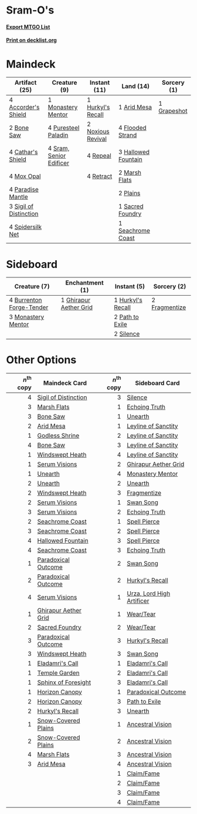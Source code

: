 # Sram-O's

#### [Export MTGO List](../collection/Sram-O's/Sram-O's.txt)
#### [Print on decklist.org](http://decklist.org/?deckmain=4%09Accorder's%20Shield%0A1%09Arid%20Mesa%0A2%09Bone%20Saw%0A4%09Cathar's%20Shield%0A4%09Flooded%20Strand%0A1%09Grapeshot%0A3%09Hallowed%20Fountain%0A1%09Hurkyl's%20Recall%0A2%09Marsh%20Flats%0A1%09Monastery%20Mentor%0A4%09Mox%20Opal%0A2%09Noxious%20Revival%0A4%09Paradise%20Mantle%0A2%09Plains%0A4%09Puresteel%20Paladin%0A4%09Repeal%0A4%09Retract%0A1%09Sacred%20Foundry%0A1%09Seachrome%20Coast%0A3%09Sigil%20of%20Distinction%0A4%09Spidersilk%20Net%0A4%09Sram,%20Senior%20Edificer&deckside=4%09Burrenton%20Forge-Tender%0A2%09Fragmentize%0A1%09Ghirapur%20Aether%20Grid%0A1%09Hurkyl's%20Recall%0A3%09Monastery%20Mentor%0A2%09Path%20to%20Exile%0A2%09Silence)
# Maindeck

|                                          Artifact (25)                                          |                                           Creature (9)                                           |                                        Instant (11)                                        |                                          Land (14)                                          |                                     Sorcery (1)                                      |
|-------------------------------------------------------------------------------------------------|--------------------------------------------------------------------------------------------------|--------------------------------------------------------------------------------------------|---------------------------------------------------------------------------------------------|--------------------------------------------------------------------------------------|
|4 [Accorder's Shield](http://gatherer.wizards.com/Pages/Card/Details.aspx?multiverseid=370581)   |1 [Monastery Mentor](http://gatherer.wizards.com/Pages/Card/Details.aspx?multiverseid=391883)     |1 [Hurkyl's Recall](http://gatherer.wizards.com/Pages/Card/Details.aspx?multiverseid=135260)|1 [Arid Mesa](http://gatherer.wizards.com/Pages/Card/Details.aspx?multiverseid=405092)       |1 [Grapeshot](http://gatherer.wizards.com/Pages/Card/Details.aspx?multiverseid=426588)|
|2 [Bone Saw](http://gatherer.wizards.com/Pages/Card/Details.aspx?multiverseid=189270)            |4 [Puresteel Paladin](http://gatherer.wizards.com/Pages/Card/Details.aspx?multiverseid=227504)    |2 [Noxious Revival](http://gatherer.wizards.com/Pages/Card/Details.aspx?multiverseid=230067)|4 [Flooded Strand](http://gatherer.wizards.com/Pages/Card/Details.aspx?multiverseid=405098)  |                                                                                      |
|4 [Cathar's Shield](http://gatherer.wizards.com/Pages/Card/Details.aspx?multiverseid=414498)     |4 [Sram, Senior Edificer](http://gatherer.wizards.com/Pages/Card/Details.aspx?multiverseid=423690)|4 [Repeal](http://gatherer.wizards.com/Pages/Card/Details.aspx?multiverseid=405357)         |3 [Hallowed Fountain](http://gatherer.wizards.com/Pages/Card/Details.aspx?multiverseid=97071)|                                                                                      |
|4 [Mox Opal](http://gatherer.wizards.com/Pages/Card/Details.aspx?multiverseid=397719)            |                                                                                                  |4 [Retract](http://gatherer.wizards.com/Pages/Card/Details.aspx?multiverseid=48573)         |2 [Marsh Flats](http://gatherer.wizards.com/Pages/Card/Details.aspx?multiverseid=405101)     |                                                                                      |
|4 [Paradise Mantle](http://gatherer.wizards.com/Pages/Card/Details.aspx?multiverseid=73558)      |                                                                                                  |                                                                                            |2 [Plains](http://gatherer.wizards.com/Pages/Card/Details.aspx?multiverseid=439856)          |                                                                                      |
|3 [Sigil of Distinction](http://gatherer.wizards.com/Pages/Card/Details.aspx?multiverseid=174867)|                                                                                                  |                                                                                            |1 [Sacred Foundry](http://gatherer.wizards.com/Pages/Card/Details.aspx?multiverseid=405106)  |                                                                                      |
|4 [Spidersilk Net](http://gatherer.wizards.com/Pages/Card/Details.aspx?multiverseid=394708)      |                                                                                                  |                                                                                            |1 [Seachrome Coast](http://gatherer.wizards.com/Pages/Card/Details.aspx?multiverseid=209399) |                                                                                      |


# Sideboard

|                                           Creature (7)                                            |                                         Enchantment (1)                                         |                                        Instant (5)                                         |                                      Sorcery (2)                                       |
|---------------------------------------------------------------------------------------------------|-------------------------------------------------------------------------------------------------|--------------------------------------------------------------------------------------------|----------------------------------------------------------------------------------------|
|4 [Burrenton Forge-Tender](http://gatherer.wizards.com/Pages/Card/Details.aspx?multiverseid=438580)|1 [Ghirapur Aether Grid](http://gatherer.wizards.com/Pages/Card/Details.aspx?multiverseid=398517)|1 [Hurkyl's Recall](http://gatherer.wizards.com/Pages/Card/Details.aspx?multiverseid=135260)|2 [Fragmentize](http://gatherer.wizards.com/Pages/Card/Details.aspx?multiverseid=417587)|
|3 [Monastery Mentor](http://gatherer.wizards.com/Pages/Card/Details.aspx?multiverseid=391883)      |                                                                                                 |2 [Path to Exile](http://gatherer.wizards.com/Pages/Card/Details.aspx?multiverseid=220511)  |                                                                                        |
|                                                                                                   |                                                                                                 |2 [Silence](http://gatherer.wizards.com/Pages/Card/Details.aspx?multiverseid=191083)        |                                                                                        |


# Other Options

|*n*<sup>th</sup> copy|                                         Maindeck Card                                         |*n*<sup>th</sup> copy|                                           Sideboard Card                                           |
|--------------------:|-----------------------------------------------------------------------------------------------|--------------------:|----------------------------------------------------------------------------------------------------|
|                    4|[Sigil of Distinction](http://gatherer.wizards.com/Pages/Card/Details.aspx?multiverseid=174867)|                    3|[Silence](http://gatherer.wizards.com/Pages/Card/Details.aspx?multiverseid=191083)                  |
|                    3|[Marsh Flats](http://gatherer.wizards.com/Pages/Card/Details.aspx?multiverseid=405101)         |                    1|[Echoing Truth](http://gatherer.wizards.com/Pages/Card/Details.aspx?multiverseid=405212)            |
|                    3|[Bone Saw](http://gatherer.wizards.com/Pages/Card/Details.aspx?multiverseid=189270)            |                    1|[Unearth](http://gatherer.wizards.com/Pages/Card/Details.aspx?multiverseid=442102)                  |
|                    2|[Arid Mesa](http://gatherer.wizards.com/Pages/Card/Details.aspx?multiverseid=405092)           |                    1|[Leyline of Sanctity](http://gatherer.wizards.com/Pages/Card/Details.aspx?multiverseid=204993)      |
|                    1|[Godless Shrine](http://gatherer.wizards.com/Pages/Card/Details.aspx?multiverseid=405099)      |                    2|[Leyline of Sanctity](http://gatherer.wizards.com/Pages/Card/Details.aspx?multiverseid=204993)      |
|                    4|[Bone Saw](http://gatherer.wizards.com/Pages/Card/Details.aspx?multiverseid=189270)            |                    3|[Leyline of Sanctity](http://gatherer.wizards.com/Pages/Card/Details.aspx?multiverseid=204993)      |
|                    1|[Windswept Heath](http://gatherer.wizards.com/Pages/Card/Details.aspx?multiverseid=405115)     |                    4|[Leyline of Sanctity](http://gatherer.wizards.com/Pages/Card/Details.aspx?multiverseid=204993)      |
|                    1|[Serum Visions](http://gatherer.wizards.com/Pages/Card/Details.aspx?multiverseid=50145)        |                    2|[Ghirapur Aether Grid](http://gatherer.wizards.com/Pages/Card/Details.aspx?multiverseid=398517)     |
|                    1|[Unearth](http://gatherer.wizards.com/Pages/Card/Details.aspx?multiverseid=442102)             |                    4|[Monastery Mentor](http://gatherer.wizards.com/Pages/Card/Details.aspx?multiverseid=391883)         |
|                    2|[Unearth](http://gatherer.wizards.com/Pages/Card/Details.aspx?multiverseid=442102)             |                    2|[Unearth](http://gatherer.wizards.com/Pages/Card/Details.aspx?multiverseid=442102)                  |
|                    2|[Windswept Heath](http://gatherer.wizards.com/Pages/Card/Details.aspx?multiverseid=405115)     |                    3|[Fragmentize](http://gatherer.wizards.com/Pages/Card/Details.aspx?multiverseid=417587)              |
|                    2|[Serum Visions](http://gatherer.wizards.com/Pages/Card/Details.aspx?multiverseid=50145)        |                    1|[Swan Song](http://gatherer.wizards.com/Pages/Card/Details.aspx?multiverseid=420715)                |
|                    3|[Serum Visions](http://gatherer.wizards.com/Pages/Card/Details.aspx?multiverseid=50145)        |                    2|[Echoing Truth](http://gatherer.wizards.com/Pages/Card/Details.aspx?multiverseid=405212)            |
|                    2|[Seachrome Coast](http://gatherer.wizards.com/Pages/Card/Details.aspx?multiverseid=209399)     |                    1|[Spell Pierce](http://gatherer.wizards.com/Pages/Card/Details.aspx?multiverseid=425876)             |
|                    3|[Seachrome Coast](http://gatherer.wizards.com/Pages/Card/Details.aspx?multiverseid=209399)     |                    2|[Spell Pierce](http://gatherer.wizards.com/Pages/Card/Details.aspx?multiverseid=425876)             |
|                    4|[Hallowed Fountain](http://gatherer.wizards.com/Pages/Card/Details.aspx?multiverseid=97071)    |                    3|[Spell Pierce](http://gatherer.wizards.com/Pages/Card/Details.aspx?multiverseid=425876)             |
|                    4|[Seachrome Coast](http://gatherer.wizards.com/Pages/Card/Details.aspx?multiverseid=209399)     |                    3|[Echoing Truth](http://gatherer.wizards.com/Pages/Card/Details.aspx?multiverseid=405212)            |
|                    1|[Paradoxical Outcome](http://gatherer.wizards.com/Pages/Card/Details.aspx?multiverseid=417633) |                    2|[Swan Song](http://gatherer.wizards.com/Pages/Card/Details.aspx?multiverseid=420715)                |
|                    2|[Paradoxical Outcome](http://gatherer.wizards.com/Pages/Card/Details.aspx?multiverseid=417633) |                    2|[Hurkyl's Recall](http://gatherer.wizards.com/Pages/Card/Details.aspx?multiverseid=135260)          |
|                    4|[Serum Visions](http://gatherer.wizards.com/Pages/Card/Details.aspx?multiverseid=50145)        |                    1|[Urza, Lord High Artificer](http://gatherer.wizards.com/Pages/Card/Details.aspx?multiverseid=464024)|
|                    1|[Ghirapur Aether Grid](http://gatherer.wizards.com/Pages/Card/Details.aspx?multiverseid=398517)|                    1|[Wear/Tear](http://gatherer.wizards.com/Pages/Card/Details.aspx?multiverseid=368950)                |
|                    2|[Sacred Foundry](http://gatherer.wizards.com/Pages/Card/Details.aspx?multiverseid=405106)      |                    2|[Wear/Tear](http://gatherer.wizards.com/Pages/Card/Details.aspx?multiverseid=368950)                |
|                    3|[Paradoxical Outcome](http://gatherer.wizards.com/Pages/Card/Details.aspx?multiverseid=417633) |                    3|[Hurkyl's Recall](http://gatherer.wizards.com/Pages/Card/Details.aspx?multiverseid=135260)          |
|                    3|[Windswept Heath](http://gatherer.wizards.com/Pages/Card/Details.aspx?multiverseid=405115)     |                    3|[Swan Song](http://gatherer.wizards.com/Pages/Card/Details.aspx?multiverseid=420715)                |
|                    1|[Eladamri's Call](http://gatherer.wizards.com/Pages/Card/Details.aspx?multiverseid=442192)     |                    1|[Eladamri's Call](http://gatherer.wizards.com/Pages/Card/Details.aspx?multiverseid=442192)          |
|                    1|[Temple Garden](http://gatherer.wizards.com/Pages/Card/Details.aspx?multiverseid=405112)       |                    2|[Eladamri's Call](http://gatherer.wizards.com/Pages/Card/Details.aspx?multiverseid=442192)          |
|                    1|[Sphinx of Foresight](http://gatherer.wizards.com/Pages/Card/Details.aspx?multiverseid=457199) |                    3|[Eladamri's Call](http://gatherer.wizards.com/Pages/Card/Details.aspx?multiverseid=442192)          |
|                    1|[Horizon Canopy](http://gatherer.wizards.com/Pages/Card/Details.aspx?multiverseid=409571)      |                    1|[Paradoxical Outcome](http://gatherer.wizards.com/Pages/Card/Details.aspx?multiverseid=417633)      |
|                    2|[Horizon Canopy](http://gatherer.wizards.com/Pages/Card/Details.aspx?multiverseid=409571)      |                    3|[Path to Exile](http://gatherer.wizards.com/Pages/Card/Details.aspx?multiverseid=220511)            |
|                    2|[Hurkyl's Recall](http://gatherer.wizards.com/Pages/Card/Details.aspx?multiverseid=135260)     |                    3|[Unearth](http://gatherer.wizards.com/Pages/Card/Details.aspx?multiverseid=442102)                  |
|                    1|[Snow-Covered Plains](http://gatherer.wizards.com/Pages/Card/Details.aspx?multiverseid=121267) |                    1|[Ancestral Vision](http://gatherer.wizards.com/Pages/Card/Details.aspx?multiverseid=189244)         |
|                    2|[Snow-Covered Plains](http://gatherer.wizards.com/Pages/Card/Details.aspx?multiverseid=121267) |                    2|[Ancestral Vision](http://gatherer.wizards.com/Pages/Card/Details.aspx?multiverseid=189244)         |
|                    4|[Marsh Flats](http://gatherer.wizards.com/Pages/Card/Details.aspx?multiverseid=405101)         |                    3|[Ancestral Vision](http://gatherer.wizards.com/Pages/Card/Details.aspx?multiverseid=189244)         |
|                    3|[Arid Mesa](http://gatherer.wizards.com/Pages/Card/Details.aspx?multiverseid=405092)           |                    4|[Ancestral Vision](http://gatherer.wizards.com/Pages/Card/Details.aspx?multiverseid=189244)         |
|                     |                                                                                               |                    1|[Claim/Fame](http://gatherer.wizards.com/Pages/Card/Details.aspx?multiverseid=430839)               |
|                     |                                                                                               |                    2|[Claim/Fame](http://gatherer.wizards.com/Pages/Card/Details.aspx?multiverseid=430839)               |
|                     |                                                                                               |                    3|[Claim/Fame](http://gatherer.wizards.com/Pages/Card/Details.aspx?multiverseid=430839)               |
|                     |                                                                                               |                    4|[Claim/Fame](http://gatherer.wizards.com/Pages/Card/Details.aspx?multiverseid=430839)               |

